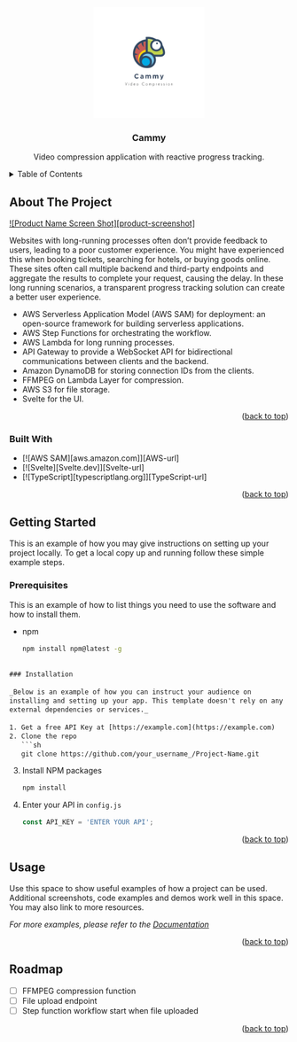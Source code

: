 <!-- PROJECT LOGO -->
<br />
<div align="center">
    <img src="https://github.com/HTLuff/cammy/blob/main/hero.png" alt="Logo" width="200" height="200">

  <h3 align="center">Cammy</h3>

  <p align="center">Video compression application with reactive progress tracking.</p>
</div>

<!-- TABLE OF CONTENTS -->
<details>
  <summary>Table of Contents</summary>
  <ol>
    <li>
      <a href="#about-the-project">About The Project</a>
      <ul>
        <li><a href="#built-with">Built With</a></li>
      </ul>
    </li>
    <li>
      <a href="#getting-started">Getting Started</a>
      <ul>
        <li><a href="#prerequisites">Prerequisites</a></li>
        <li><a href="#installation">Installation</a></li>
      </ul>
    </li>
    <li><a href="#usage">Usage</a></li>
    <li><a href="#roadmap">Roadmap</a></li>
  </ol>
</details>

<!-- ABOUT THE PROJECT -->
## About The Project

[![Product Name Screen Shot][product-screenshot]](https://example.com)

Websites with long-running processes often don’t provide feedback to users, leading to a poor customer experience. You might have experienced this when booking tickets, searching for hotels, or buying goods online. These sites often call multiple backend and third-party endpoints and aggregate the results to complete your request, causing the delay. In these long running scenarios, a transparent progress tracking solution can create a better user experience.

- AWS Serverless Application Model (AWS SAM) for deployment: an open-source framework for building serverless applications.
- AWS Step Functions for orchestrating the workflow.
- AWS Lambda for long running processes.
- API Gateway to provide a WebSocket API for bidirectional communications between clients and the backend.
- Amazon DynamoDB for storing connection IDs from the clients.
- FFMPEG on Lambda Layer for compression.
- AWS S3 for file storage.
- Svelte for the UI.


<p align="right">(<a href="#readme-top">back to top</a>)</p>

### Built With

* [![AWS SAM][aws.amazon.com]][AWS-url]
* [![Svelte][Svelte.dev]][Svelte-url]
* [![TypeScript][typescriptlang.org]][TypeScript-url]

<p align="right">(<a href="#readme-top">back to top</a>)</p>

<!-- GETTING STARTED -->
## Getting Started

This is an example of how you may give instructions on setting up your project locally.
To get a local copy up and running follow these simple example steps.

### Prerequisites

This is an example of how to list things you need to use the software and how to install them.
* npm
  ```sh
  npm install npm@latest -g
```

### Installation

_Below is an example of how you can instruct your audience on installing and setting up your app. This template doesn't rely on any external dependencies or services._

1. Get a free API Key at [https://example.com](https://example.com)
2. Clone the repo
   ```sh
   git clone https://github.com/your_username_/Project-Name.git
   ```
3. Install NPM packages
   ```sh
   npm install
   ```
4. Enter your API in `config.js`
   ```js
   const API_KEY = 'ENTER YOUR API';
   ```

<p align="right">(<a href="#readme-top">back to top</a>)</p>



<!-- USAGE EXAMPLES -->
## Usage

Use this space to show useful examples of how a project can be used. Additional screenshots, code examples and demos work well in this space. You may also link to more resources.

_For more examples, please refer to the [Documentation](https://example.com)_

<p align="right">(<a href="#readme-top">back to top</a>)</p>



<!-- ROADMAP -->
## Roadmap

- [ ] FFMPEG compression function
- [ ] File upload endpoint
- [ ] Step function workflow start when file uploaded

<p align="right">(<a href="#readme-top">back to top</a>)</p>
